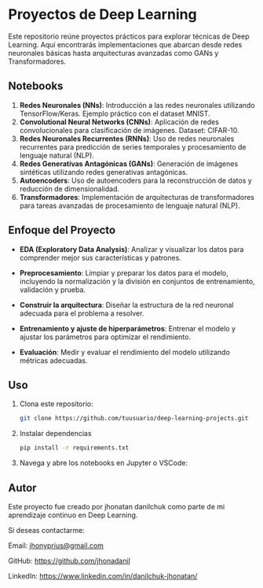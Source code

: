 # Proyectos de Deep Learning

Este repositorio reúne proyectos prácticos para explorar técnicas de Deep Learning. Aquí encontrarás implementaciones que abarcan desde redes neuronales básicas hasta arquitecturas avanzadas como GANs y Transformadores.

## Notebooks

1. **Redes Neuronales (NNs)**: Introducción a las redes neuronales utilizando TensorFlow/Keras. Ejemplo práctico con el dataset MNIST.  
2. **Convolutional Neural Networks (CNNs)**: Aplicación de redes convolucionales para clasificación de imágenes. Dataset: CIFAR-10.  
3. **Redes Neuronales Recurrentes (RNNs)**: Uso de redes neuronales recurrentes para predicción de series temporales y procesamiento de lenguaje natural (NLP).  
4. **Redes Generativas Antagónicas (GANs)**: Generación de imágenes sintéticas utilizando redes generativas antagónicas.  
5. **Autoencoders**: Uso de autoencoders para la reconstrucción de datos y reducción de dimensionalidad.  
6. **Transformadores**: Implementación de arquitecturas de transformadores para tareas avanzadas de procesamiento de lenguaje natural (NLP).
   
## Enfoque del Proyecto

- **EDA (Exploratory Data Analysis)**: Analizar y visualizar los datos para comprender mejor sus características y patrones.

- **Preprocesamiento**: Limpiar y preparar los datos para el modelo, incluyendo la normalización y la división en conjuntos de entrenamiento, validación y prueba.

- **Construir la arquitectura**: Diseñar la estructura de la red neuronal adecuada para el problema a resolver.

- **Entrenamiento y ajuste de hiperparámetros**: Entrenar el modelo y ajustar los parámetros para optimizar el rendimiento.

- **Evaluación**: Medir y evaluar el rendimiento del modelo utilizando métricas adecuadas.

## Uso
1. Clona este repositorio:
   ```bash
   git clone https://github.com/tuusuario/deep-learning-projects.git

2. Instalar dependencias
   ```bash
   pip install -r requirements.txt
   
3. Navega y abre los notebooks en Jupyter o VSCode:

## Autor
Este proyecto fue creado por jhonatan danilchuk como parte de mi aprendizaje continuo en Deep Learning. 

Si deseas contactarme:

Email: jhonyprius@gmail.com

GitHub: https://github.com/jhonadanil

LinkedIn: https://www.linkedin.com/in/danilchuk-jhonatan/
